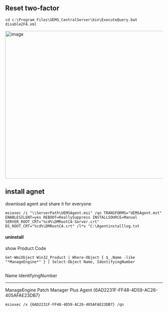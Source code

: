 ## Reset two-factor
```
cd c:\Program Files\UEMS_CentralServer\bin\ExecuteQuery.bat disable2FA.xml
```
<img width="667" height="471" alt="image" src="https://github.com/user-attachments/assets/f0fc7105-9c84-4d50-b767-b2d840891802" />

## install agnet 
download agent and share it for everyone
```
msiexec /i "\\ServerPath\UEMSAgent.msi" /qn TRANSFORMS="UEMSAgent.mst" ENABLESILENT=yes REBOOT=ReallySuppress INSTALLSOURCE=Manual SERVER_ROOT_CRT="%cd%\DMRootCA-Server.crt" DS_ROOT_CRT="%cd%\DMRootCA.crt" /l*v "C:\Agentinstalllog.txt
```
#### uninstall
show Product Code
```
Get-WmiObject Win32_Product | Where-Object { $_.Name -like "*ManageEngine*" } | Select-Object Name, IdentifyingNumber
```
```
```
Name                           IdentifyingNumber
----                           -----------------
ManageEngine Patch Manager Plus Agent  {6AD2231F-FF48-4D59-AC26-405AFAE23DB7}
```
msiexec /x {6AD2231F-FF48-4D59-AC26-405AFAE23DB7} /qn
```

